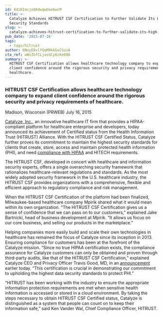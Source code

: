 ```yaml
---
id: 6diKImcjoQA4wqwUoo6wcM
title: >-
  Catalyze Achieves HITRUST CSF Certification to Further Validate Its High
  Security Standards
slug: >-
  catalyze-achieves-hitrust-certification-to-further-validate-its-high-security-standards
pub_date: '2015-07-16'
tags:
  - tags/hitrust
author: 6NxyE8vlfOqMOkkGsCSusA
cta_ref: wWsIbfCLjasGCy6cKeO86
summary: >-
  HITRUST CSF Certification allows healthcare technology company to expand
  client confidence around the rigorous security and privacy requirements of
  healthcare.
---
```

### HITRUST CSF Certification allows healthcare technology company to expand client confidence around the rigorous security and privacy requirements of healthcare.

Madison, Wisconsin (PRWEB) July 16, 2015

[Catalyze, Inc.](https://catalyze.io/), an innovative healthcare IT firm that provides a HIPAA-compliant platform for healthcare enterprise and developers, today announced its achievement of Certified status from the Health Information Trust (HITRUST) Alliance. With the HITRUST CSF Certified Status, Catalyze further proves its commitment to maintain the highest security standards for clients that create, store, access and maintain protected health information (PHI), and need [compliance with HIPAA](https://catalyze.io/hipaa-compliance) and HITECH requirements.

The HITRUST CSF, developed in concert with healthcare and information security experts, offers a single overarching security framework that rationalizes healthcare-relevant regulations and standards. As the most widely adopted security framework in the U.S. healthcare industry, the HITRUST CSF provides organizations with a comprehensive, flexible and efficient approach to regulatory compliance and risk management.

When the HITRUST CSF Certification of the platform had been finalized, Milwaukee-based healthcare company Mpirik shared what it would mean within its own organization. “The HITRUST CSF Certification gives us a sense of confidence that we can pass on to our customers,” explained Jake Bartnicki, head of business development at Mpirik. “It allows us focus on our core business, and selling our products in the marketplace.”

Helping companies more easily build and scale their own technologies in healthcare has remained the focus of Catalyze since its inception in 2013. Ensuring compliance for customers has been at the forefront of the Catalyze mission. “Since no true HIPAA certification exists, the compliance assurance for Catalyze customers can only be obtained and proven through third-party audits, like that of the HITRUST CSF Certification,” explained Catalyze CEO and Privacy Officer Travis Good, MD, in an [announcement](https://catalyze.io/blog/catalyze-is-hitrust-certified) earlier today. “This certification is crucial in demonstrating our commitment to upholding the highest data security standards to protect PHI.”

“HITRUST has been working with the industry to ensure the appropriate information protection requirements are met when sensitive health information is accessed or stored in a cloud environment. By taking the steps necessary to obtain HITRUST CSF Certified status, Catalyze is distinguished as a system that people can count on to keep their information safe,” said Ken Vander Wal, Chief Compliance Officer, HITRUST.

  